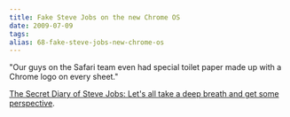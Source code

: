 ```yaml
---
title: Fake Steve Jobs on the new Chrome OS
date: 2009-07-09
tags: 
alias: 68-fake-steve-jobs-new-chrome-os
---
```


"Our guys on the Safari team even had special toilet paper made up with a Chrome logo on every sheet."

[The Secret Diary of Steve Jobs: Let's all take a deep breath and get some perspective](http://fakesteve.blogspot.com/2009/07/lets-all-take-deep-breath-and-get-some.html).